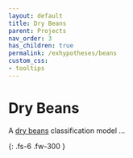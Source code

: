 ```yaml
---
layout: default
title: Dry Beans
parent: Projects
nav_order: 3
has_children: true
permalink: /exhypotheses/beans
custom_css:
- tooltips
---
```


# Dry Beans

A [dry beans](https://archive.ics.uci.edu/ml/datasets/Dry+Bean+Dataset) classification model ...

{: .fs-6 .fw-300 }
